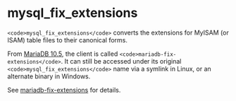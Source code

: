 
# mysql_fix_extensions

`<code>mysql_fix_extensions</code>` converts the extensions for MyISAM (or ISAM) table files to their canonical forms.


From [MariaDB 10.5](../../../release-notes/mariadb-community-server/what-is-mariadb-105.md), the client is called `<code>mariadb-fix-extensions</code>`. It can still be accessed under its original `<code>mysql_fix_extensions</code>` name via a symlink in Linux, or an alternate binary in Windows.


See [mariadb-fix-extensions](../mariadb-fix-extensions.md) for details.

